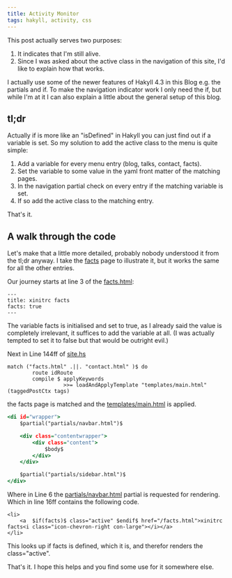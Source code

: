 ```yaml
---
title: Activity Monitor
tags: hakyll, activity, css
---
```


This post actually serves two purposes:

1. It indicates that I'm still alive.
2. Since I was asked about the <span class="tt">active</span> class in the navigation of this site, I'd like to explain how that works.

<!--more-->

I actually use some of the newer features of Hakyll 4.3 in this Blog e.g. the <span class="tt">partials</span> and <span class="tt">if</span>. To make the navigation indicator work I only need the <span class="tt">if</span>, but while I'm at it I can also explain a little about the general setup of this blog.

## tl;dr

Actually <span class="tt">if</span> is more like an "<span class="tt">isDefined</span>" in Hakyll you can just find out if a variable is set. So my solution to add the active class to the menu is quite simple:

1. Add a variable for every menu entry (blog, talks, contact, facts).
2. Set the variable to some value in the <span class="tt">yaml</span> front matter of the matching pages.
3. In the navigation partial check on every entry if the matching variable is set.
4. If so add the <span class="tt">active</span> class to the matching entry.

That's it.

## A walk through the code

Let's make that a little more detailed, probably nobody understood it from the tl;dr anyway. I take the [facts](/facts.html) page to illustrate it, but it works the same for all the other entries.


Our journey starts at line 3 of the [facts.html](https://github.com/xinitrc/xinitrc.de/blob/master/facts.html):

~~~ {.yaml}
---
title: xinitrc facts
facts: true
---
~~~

The variable <span class="tt">facts</span> is initialised and set to <span class="tt">true</span>, as I already said the value is completely irrelevant, it suffices to add the variable at all. (I was actually tempted to set it to <span class="tt">false</span> but that would be outright evil.)

Next in Line 144ff of [site.hs](https://github.com/xinitrc/xinitrc.de/blob/master/site.hs)

~~~ { .haskell }
match ("facts.html" .||. "contact.html" )$ do
        route idRoute
        compile $ applyKeywords
                  >>= loadAndApplyTemplate "templates/main.html" (taggedPostCtx tags)
~~~

the facts page is matched and the [templates/main.html](https://github.com/xinitrc/xinitrc.de/blob/master/templates/main.html) is applied.

~~~ {.html }
<di id="wrapper">
    $partial("partials/navbar.html")$

    <div class="contentwrapper">
        <div class="content">
            $body$
        </div>
    </div>

    $partial("partials/sidebar.html")$
</div>

~~~

Where in Line 6 the [partials/navbar.html](https://github.com/xinitrc/xinitrc.de/blob/master/partials/navbar.html) partial is requested for rendering. Which in line 16ff contains the following code.

~~~ { .html }
<li>
    <a  $if(facts)$ class="active" $endif$ href="/facts.html">xinitrc facts<i class="icon-chevron-right con-large"></i></a>
</li>
~~~


This looks up if <span class="tt">facts</span> is defined, which it is, and therefor renders the <span class="tt"> class="active"</span>.

That's it. I hope this helps and you find some use for it somewhere else.
